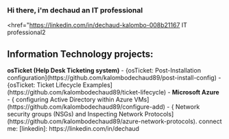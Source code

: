 ### Hi there, i'm dechaud an IT professional
<href="https://linkedin.com/in/dechaud-kalombo-008b21167
IT professional</a>2</h1>
<h2> Information Technology projects:</h2>
<b>osTicket (Help Desk Ticketing system)</b>
- {osTicket: Post-Installation configuration](https://github.com/kalombodechaud89/post-install-config)
- {osTicket: Ticket Lifecycle Examples](https://github.com/kalombodechaud89/ticket-lifecycle)
- <b>Microsoft Azure</b>
- { configuring Active Directory within Azure VMs](https://github.com/kalombodechaud89/configure-add)
- { Network security groups (NSGs) and Inspecting Network Protocols](https://github.com/kalombodechaud89/azure-network-protocols).
connect me:</h2>
[linkedin]: https://linkedin.com/in/dechaud
